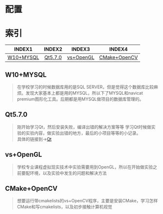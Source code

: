 # 配置

# 索引
| INDEX1 | INDEX2 | INDEX3 | INDEX4 |
| :----: | :----: | :----: | :----: |
| [W10+MYSQL](https://blog.csdn.net/qq_42417182/article/details/90377515) | [Qt5.7.0](https://blog.csdn.net/qq_42417182/article/details/88205882) | [vs+OpenGL](https://blog.csdn.net/qq_42417182/article/details/88205882) | [CMake+OpenCV](https://blog.csdn.net/qq_42417182/article/details/89636294) |

## W10+MYSQL
>在学校学习的时候数据库用的是SQL SERVER，但是觉得这个数据库比较麻烦。发现大家基本上都是用的MYSQL，所以下了MYSQL和navicat premium图形化工具。后期都是用MYSQL做项目的数据库管理的。

## Qt5.7.0
>刚开始学习Qt，然后安装失败，编译出错的解决方案等等
学习Qt时候做实验的实验内容，做实验出错的地方，最后的小项目等等的小记录。<br>
具体的链接到->[Qt](https://github.com/Artist-V/MySkillTree/blob/master/QT.md)

## vs+OpenGL
>学校专业课程虚拟现实技术中实验需要用到OpenGL，所以在开始做实验之前要配环境，以及实验中发生的问题和解决方法

## CMake+OpenCV
>想要运行带cmakelists的vs+OpenCV程序，主要是安装CMake，学习怎样CMake和写cmakelists，以及初步接触计算机视觉
